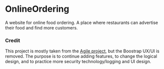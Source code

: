 # OnlineOrdering
A website for online food ordering. A place where restaurants can advertise their food and find more customers.

### Credit
This project is mostly taken from the [Agile project](https://github.com/ntran46/Agile_Group13), but the Boostrap UX/UI is removed. The purpose is to continue adding features, to change the logical design, and to practice more security technology/logging and UI design.


